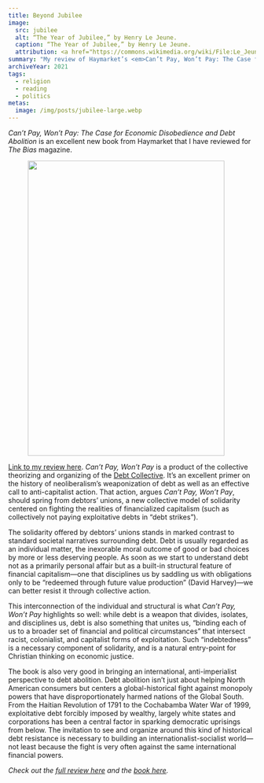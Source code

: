 ```yaml
---
title: Beyond Jubilee
image:
  src: jubilee
  alt: “The Year of Jubilee,” by Henry Le Jeune.
  caption: “The Year of Jubilee,” by Henry Le Jeune.
  attribution: <a href="https://commons.wikimedia.org/wiki/File:Le_Jeune_The_Year_of_Jubilee.jpg">Wikimedia Commons</a>
summary: "My review of Haymarket’s <em>Can’t Pay, Won’t Pay: The Case for Economic Disobedience and Debt Abolition</em>, for The Bias magazine."
archiveYear: 2021
tags:
  - religion
  - reading
  - politics
metas:
  image: /img/posts/jubilee-large.webp
---
```


_Can’t Pay, Won’t Pay: The Case for Economic Disobedience and Debt Abolition_ is an excellent new book from Haymarket that I have reviewed for _The Bias_ magazine.

<figure class="book-list featured">
    <a class="img-link" href="#" target="_blank">
        <img src="/img/posts/cant-pay-wont-pay-regular.webp" width="400" height="600" alt="" />
    </a>
</figure>

[Link to my review here](https://christiansocialism.com/debt-collective-cant-pay-wont-pay-christianity/). _Can’t Pay, Won’t Pay_ is a product of the collective theorizing and organizing of the [Debt Collective](https://debtcollective.org/). It’s an excellent primer on the history of neoliberalism’s weaponization of debt as well as an effective call to anti-capitalist action. That action, argues _Can’t Pay, Won’t Pay_, should spring from debtors’ unions, a new collective model of solidarity centered on fighting the realities of financialized capitalism (such as collectively not paying exploitative debts in “debt strikes”).

The solidarity offered by debtors’ unions stands in marked contrast to standard societal narratives surrounding debt. Debt is usually regarded as an individual matter, the inexorable moral outcome of good or bad choices by more or less deserving people. As soon as we start to understand debt not as a primarily personal affair but as a built-in structural feature of financial capitalism—one that disciplines us by saddling us with obligations only to be “redeemed through future value production” (David Harvey)—we can better resist it through collective action.

This interconnection of the individual and structural is what _Can’t Pay, Won’t Pay_ highlights so well: while debt is a weapon that divides, isolates, and disciplines us, debt is also something that unites us, “binding each of us to a broader set of financial and political circumstances” that intersect racist, colonialist, and capitalist forms of exploitation. Such “indebtedness” is a necessary component of solidarity, and is a natural entry-point for Christian thinking on economic justice.

The book is also very good in bringing an international, anti-imperialist perspective to debt abolition. Debt abolition isn’t just about helping North American consumers but centers a global-historical fight against monopoly powers that have disproportionately harmed nations of the Global South. From the Haitian Revolution of 1791 to the Cochabamba Water War of 1999, exploitative debt forcibly imposed by wealthy, largely white states and corporations has been a central factor in sparking democratic uprisings from below. The invitation to see and organize around this kind of historical debt resistance is necessary to building an internationalist-socialist world—not least because the fight is very often against the same international financial powers.

_Check out the [full review here](https://christiansocialism.com/debt-collective-cant-pay-wont-pay-christianity/) and the [book here](https://www.haymarketbooks.org/books/1520-can-t-pay-won-t-pay)._
